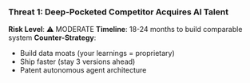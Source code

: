 ### Threat 1: Deep-Pocketed Competitor Acquires AI Talent

**Risk Level**: ⚠️ MODERATE
**Timeline**: 18-24 months to build comparable system
**Counter-Strategy**:

- Build data moats (your learnings = proprietary)
- Ship faster (stay 3 versions ahead)
- Patent autonomous agent architecture
